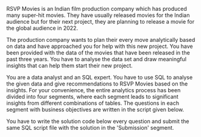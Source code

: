 

RSVP Movies is an Indian film production company which has produced many super-hit movies. They have usually released movies for the Indian audience but for their next project, 
they are planning to release a movie for the global audience in 2022.

The production company wants to plan their every move analytically based on data and have approached you for help with this new project. You have been provided with the data of 
the movies that have been released in the past three years. You have to analyse the data set and draw meaningful insights that can help them start their new project.  

You are a data analyst and an SQL expert. You have to use SQL to analyse the given data and give recommendations to RSVP Movies based on the insights. For your convenience, the 
entire analytics process has been divided into four segments, where each segment leads to significant insights from different combinations of tables. The questions in each segment 
with business objectives are written in the script given below. 

You have to write the solution code below every question and submit the same SQL script file with the solution in the 'Submission' segment.
